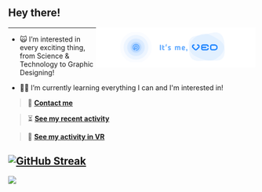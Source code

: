 ## Hey there!
<img align="right" width="325" src="/vpbanner.png">

---

- 🙀 I’m interested in every exciting thing, from Science & Technology to Graphic Designing!

- 👨‍🎓 I’m currently learning everything I can and I'm interested in!

>💌 **[Contact me](https://t.me/VedxP)**

>⏳ **[See my recent activity](https://gitstalk.netlify.app/VedxP)**

>🎥 **[See my activity in VR](https://skyline.github.com/VedxP/2022)**

[![GitHub Streak](http://github-readme-streak-stats.herokuapp.com?user=VedxP&theme=gruvbox_duo&hide_border=true)](https://git.io/streak-stats)
---
[![](https://visitcount.itsvg.in/api?id=TheAnonyUnknown&label=Profile%20Views&color=12&icon=5&pretty=false)](https://visitcount.itsvg.com)
